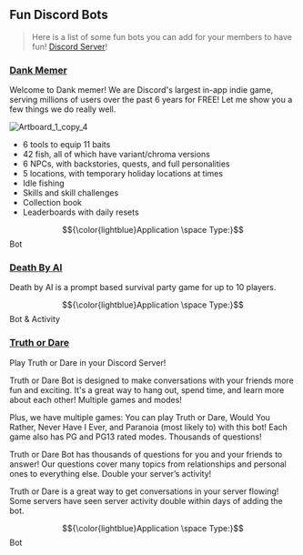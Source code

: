 ## Fun Discord Bots

> Here is a list of some fun bots you can add for your members to have fun! [Discord Server](https://discord.gg/qUAZbETfAu)!

### [Dank Memer](https://discord.com/discovery/applications/270904126974590976)
Welcome to Dank memer! We are Discord's largest in-app indie game, serving millions of users over the past 6 years for FREE! Let me show you a few things we do really well.

![Artboard_1_copy_4](https://github.com/user-attachments/assets/df612552-204b-47e5-935b-1c5c5a116906)

- 6 tools to equip 11 baits
- 42 fish, all of which have variant/chroma versions
- 6 NPCs, with backstories, quests, and full personalities
- 5 locations, with temporary holiday locations at times
- Idle fishing
- Skills and skill challenges
- Collection book
- Leaderboards with daily resets

$${\color{lightblue}Application \space Type:}$$ Bot

### [Death By AI](https://discord.com/discovery/applications/1194351737264406548)

Death by AI is a prompt based survival party game for up to 10 players.

$${\color{lightblue}Application \space Type:}$$	Bot & Activity

### [Truth or Dare](https://discord.com/discovery/applications/692045914436796436)

Play Truth or Dare in your Discord Server!


Truth or Dare Bot is designed to make conversations with your friends more fun and exciting. It's a great way to hang out, spend time, and learn more about each other!
Multiple games and modes!


Plus, we have multiple games: You can play Truth or Dare, Would You Rather, Never Have I Ever, and Paranoia (most likely to) with this bot! Each game also has PG and PG13 rated modes.
Thousands of questions!


Truth or Dare Bot has thousands of questions for you and your friends to answer! Our questions cover many topics from relationships and personal ones to everything else.
Double your server’s activity!


Truth or Dare is a great way to get conversations in your server flowing! Some servers have seen server activity double within days of adding the bot.

$${\color{lightblue}Application \space Type:}$$	Bot
